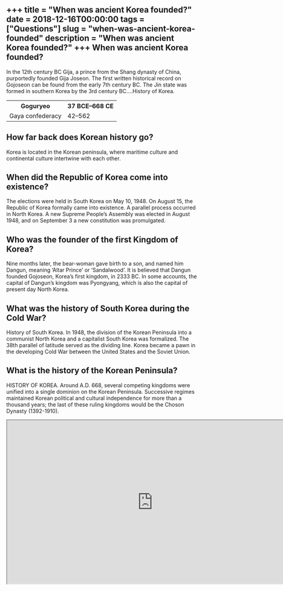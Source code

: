 +++
title = "When was ancient Korea founded?"
date = 2018-12-16T00:00:00
tags = ["Questions"]
slug = "when-was-ancient-korea-founded"
description = "When was ancient Korea founded?"
+++
When was ancient Korea founded?
-------------------------------

In the 12th century BC Gija, a prince from the Shang dynasty of China, purportedly founded Gija Joseon. The first written historical record on Gojoseon can be found from the early 7th century BC. The Jin state was formed in southern Korea by the 3rd century BC….History of Korea.

<table><tr><th>Goguryeo</th><th>37 BCE–668 CE</th></tr><tr><td>Gaya confederacy</td><td>42–562</td></tr></table>

How far back does Korean history go?
------------------------------------

Korea is located in the Korean peninsula, where maritime culture and continental culture intertwine with each other.

When did the Republic of Korea come into existence?
---------------------------------------------------

The elections were held in South Korea on May 10, 1948. On August 15, the Republic of Korea formally came into existence. A parallel process occurred in North Korea. A new Supreme People’s Assembly was elected in August 1948, and on September 3 a new constitution was promulgated.

Who was the founder of the first Kingdom of Korea?
--------------------------------------------------

Nine months later, the bear-woman gave birth to a son, and named him Dangun, meaning ‘Altar Prince’ or ‘Sandalwood’. It is believed that Dangun founded Gojoseon, Korea’s first kingdom, in 2333 BC. In some accounts, the capital of Dangun’s kingdom was Pyongyang, which is also the capital of present day North Korea.

What was the history of South Korea during the Cold War?
--------------------------------------------------------

History of South Korea. In 1948, the division of the Korean Peninsula into a communist North Korea and a capitalist South Korea was formalized. The 38th parallel of latitude served as the dividing line. Korea became a pawn in the developing Cold War between the United States and the Soviet Union.

What is the history of the Korean Peninsula?
--------------------------------------------

HISTORY OF KOREA. Around A.D. 668, several competing kingdoms were unified into a single dominion on the Korean Peninsula. Successive regimes maintained Korean political and cultural independence for more than a thousand years; the last of these ruling kingdoms would be the Choson Dynasty (1392-1910).

<iframe allow="accelerometer; autoplay; clipboard-write; encrypted-media; gyroscope; picture-in-picture" allowfullscreen="" class="__youtube_prefs__  epyt-is-override  no-lazyload" data-no-lazy="1" data-origheight="433" data-origwidth="770" data-skipgform_ajax_framebjll="" height="433" id="_ytid_93119" loading="lazy" src="https://www.youtube.com/embed/BBPwM1Takwg?enablejsapi=1&autoplay=0&cc_load_policy=0&cc_lang_pref=&iv_load_policy=1&loop=0&modestbranding=0&rel=1&fs=1&playsinline=0&autohide=2&theme=dark&color=red&controls=1&" title="YouTube player" width="770"></iframe>